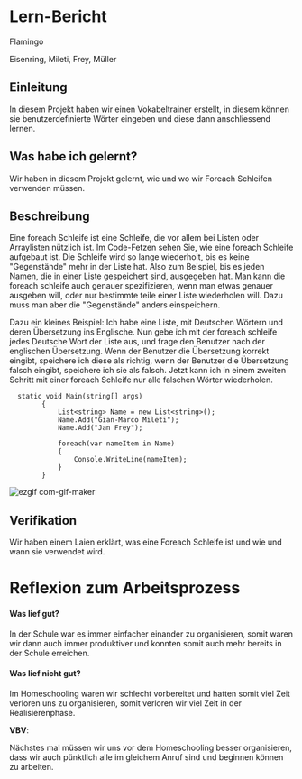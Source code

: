 # Lern-Bericht

Flamingo

Eisenring, Mileti, Frey, Müller

## Einleitung

In diesem Projekt haben wir einen Vokabeltrainer erstellt, in diesem können sie benutzerdefinierte Wörter eingeben und diese dann anschliessend lernen.

## Was habe ich gelernt?

Wir haben in diesem Projekt gelernt, wie und wo wir Foreach Schleifen verwenden müssen.

## Beschreibung

Eine foreach Schleife ist eine Schleife, die vor allem bei Listen oder Arraylisten nützlich ist. Im Code-Fetzen sehen Sie, wie eine foreach Schleife aufgebaut ist.
Die Schleife wird so lange wiederholt, bis es keine "Gegenstände" mehr in der Liste hat. Also zum Beispiel, bis es jeden Namen, die in einer Liste gespeichert sind, ausgegeben hat. 
Man kann die foreach schleife auch genauer spezifizieren, wenn man etwas genauer ausgeben will, oder nur bestimmte teile einer Liste wiederholen will. 
Dazu muss man aber die "Gegenstände" anders einspeichern.

Dazu ein kleines Beispiel:
Ich habe eine Liste, mit Deutschen Wörtern und deren Übersetzung ins Englische. Nun gebe ich mit der foreach schleife jedes Deutsche Wort der Liste aus, und frage den Benutzer nach der englischen Übersetzung. Wenn der Benutzer die Übersetzung korrekt eingibt, speichere ich diese als richtig, wenn der Benutzer die Übersetzung falsch eingibt, speichere ich sie als falsch. Jetzt kann ich in einem zweiten Schritt mit einer foreach Schleife nur alle falschen Wörter wiederholen.

```Csharp
  static void Main(string[] args)
        {
            List<string> Name = new List<string>();
            Name.Add("Gian-Marco Mileti");
            Name.Add("Jan Frey");

            foreach(var nameItem in Name)
            {
                Console.WriteLine(nameItem);
            }
        }
```

![ezgif com-gif-maker](https://user-images.githubusercontent.com/111045919/202412732-4cae6b4e-b9ea-4411-8658-94bcae59a71f.gif)




## Verifikation

Wir haben einem Laien erklärt, was eine Foreach Schleife ist und wie und wann sie verwendet wird.

# Reflexion zum Arbeitsprozess

#### Was lief gut?
In der Schule war es immer einfacher einander zu organisieren, somit waren wir dann auch immer produktiver und konnten somit auch mehr bereits in der Schule erreichen.

#### Was lief nicht gut?

Im Homeschooling waren wir schlecht vorbereitet und hatten somit viel Zeit verloren uns zu organisieren, somit verloren wir viel Zeit in der Realisierenphase.

**VBV**:

Nächstes mal müssen wir uns vor dem Homeschooling besser organisieren, dass wir auch pünktlich alle im gleichem Anruf sind und beginnen können zu arbeiten.

